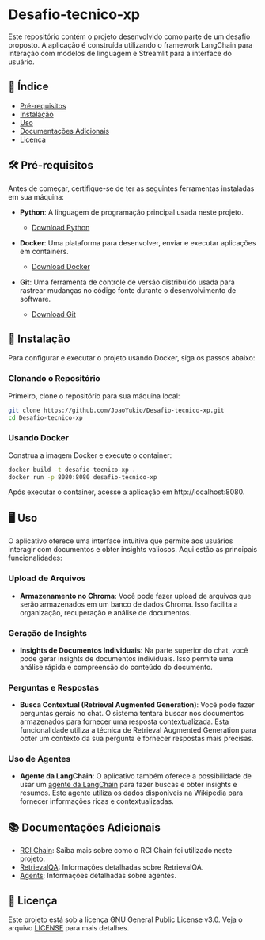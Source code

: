 # Desafio-tecnico-xp

Este repositório contém o projeto desenvolvido como parte de um desafio proposto. A aplicação é construída utilizando o framework LangChain para interação com modelos de linguagem e Streamlit para a interface do usuário.

## 📌 Índice

-   [Pré-requisitos](#-pré-requisitos)
-   [Instalação](#-instalação)
-   [Uso](#-uso)
-   [Documentações Adicionais](#-documentações-adicionais)
-   [Licença](#-licença)

## 🛠 Pré-requisitos

Antes de começar, certifique-se de ter as seguintes ferramentas instaladas em sua máquina:

-   **Python**: A linguagem de programação principal usada neste projeto.

    -   [Download Python](https://www.python.org/downloads/)

-   **Docker**: Uma plataforma para desenvolver, enviar e executar aplicações em containers.

    -   [Download Docker](https://www.docker.com/products/docker-desktop)

-   **Git**: Uma ferramenta de controle de versão distribuído usada para rastrear mudanças no código fonte durante o desenvolvimento de software.
    -   [Download Git](https://git-scm.com/downloads)

## 🚀 Instalação

Para configurar e executar o projeto usando Docker, siga os passos abaixo:

### Clonando o Repositório

Primeiro, clone o repositório para sua máquina local:

```bash
git clone https://github.com/JoaoYukio/Desafio-tecnico-xp.git
cd Desafio-tecnico-xp
```

### Usando Docker

Construa a imagem Docker e execute o container:

```bash
docker build -t desafio-tecnico-xp .
docker run -p 8080:8080 desafio-tecnico-xp
```

Após executar o container, acesse a aplicação em http://localhost:8080.

## 🖥 Uso

O aplicativo oferece uma interface intuitiva que permite aos usuários interagir com documentos e obter insights valiosos. Aqui estão as principais funcionalidades:

### Upload de Arquivos

-   **Armazenamento no Chroma**: Você pode fazer upload de arquivos que serão armazenados em um banco de dados Chroma. Isso facilita a organização, recuperação e análise de documentos.

### Geração de Insights

-   **Insights de Documentos Individuais**: Na parte superior do chat, você pode gerar insights de documentos individuais. Isso permite uma análise rápida e compreensão do conteúdo do documento.

### Perguntas e Respostas

-   **Busca Contextual (Retrieval Augmented Generation)**: Você pode fazer perguntas gerais no chat. O sistema tentará buscar nos documentos armazenados para fornecer uma resposta contextualizada. Esta funcionalidade utiliza a técnica de Retrieval Augmented Generation para obter um contexto da sua pergunta e fornecer respostas mais precisas.

### Uso de Agentes

-   **Agente da LangChain**: O aplicativo também oferece a possibilidade de usar um [agente da LangChain](https://docs.langchain.com/docs/components/agents/) para fazer buscas e obter insights e resumos. Este agente utiliza os dados disponíveis na Wikipedia para fornecer informações ricas e contextualizadas.

## 📚 Documentações Adicionais

-   [RCI Chain](./docs/rci_chain.md): Saiba mais sobre como o RCI Chain foi utilizado neste projeto.
-   [RetrievalQA](./docs/RetrievalQA.md): Informações detalhadas sobre RetrievalQA.
-   [Agents](./docs/agents.md): Informações detalhadas sobre agentes.

## 📜 Licença

Este projeto está sob a licença GNU General Public License v3.0. Veja o arquivo [LICENSE](LICENSE) para mais detalhes.
